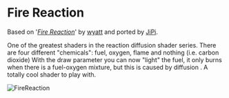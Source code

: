 Fire Reaction
==================

Based on '_[Fire Reaction](https://www.shadertoy.com/view/wtSGRc)_' by [wyatt](https://www.shadertoy.com/user/wyatt) and ported by [JiPi](../../Site/Profiles/JiPi.md).

One of the greatest shaders in the reaction diffusion shader series. There are four different "chemicals": fuel, oxygen, flame and nothing (i.e. carbon dioxide) With the draw parameter you can now "light" the fuel, it only burns when there is a fuel-oxygen mixture, but this is caused by diffusion . A totally cool shader to play with.

![FireReaction](https://user-images.githubusercontent.com/78935215/126151353-553fbee5-d068-4d90-95d5-075b7f962dc9.gif)


